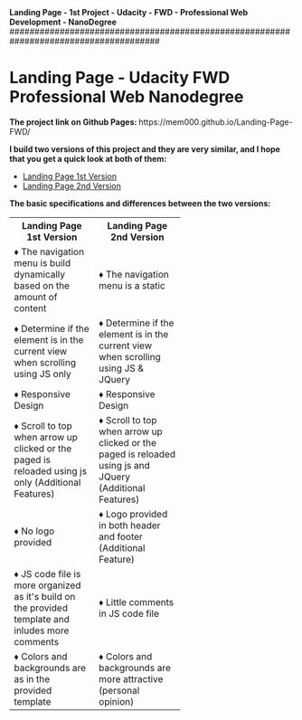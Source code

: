 <strong> 
Landing Page - 1st Project - Udacity - FWD - Professional Web Development - NanoDegree
</strong>
######################################################################################
<body>
    <h1>
        Landing Page - Udacity FWD Professional Web Nanodegree
    </h1>
    <p> 
        <strong>
            The project link on Github Pages:
        </strong>
        https://mem000.github.io/Landing-Page-FWD/
    </p>
    <p>
        <strong>
            I build two versions of this project and they are very similar,
            and I hope that you get a quick look at both of them:
        </strong>
    </p>
    <ul>
        <li>
            <a href="https://mesmatmm.github.io/Landing-Page-FWD/LandingPage1.html" target="_blank">Landing Page 1st Version</a>
        </li>
        <li>
            <a href="https://mesmatmm.github.io/Landing-Page-FWD/LandingPage2.html" target="_blank">Landing Page 2nd Version</a>
        </li>
    </ul>
    <p>
        <strong>
            The basic specifications and differences between the two versions:
        </strong>
    </p>
    <table style="width:60%">
        <tr>
            <th>Landing Page 1st Version</th>
            <th>Landing Page 2nd Version</th>
        </tr>
        <tr>
            <td>&#9830; The navigation menu is build dynamically based on the amount of content </td>
            <td>&#9830; The navigation menu is a static</td>
        </tr>
        <tr>
            <td>&#9830; Determine if the element is in the current view when scrolling using JS only</td>
            <td>&#9830; Determine if the element is in the current view when scrolling using JS & JQuery</td>
        </tr>
        <tr>
            <td>&#9830; Responsive Design</td>
            <td>&#9830; Responsive Design</td>
        </tr>
        <tr>
            <td>
                &#9830; Scroll to top when arrow up clicked or the paged is reloaded using js only (Additional Features)
            </td>
            <td>
                &#9830; Scroll to top when arrow up clicked or the paged is reloaded using js and JQuery (Additional Features)
            </td>
        </tr>
        <tr>
            <td>&#9830; No logo provided</td>
            <td>&#9830; Logo provided in both header and footer (Additional Feature)</td>
        </tr>
        <tr>
            <td>
                &#9830; JS code file is more organized as it's build on the provided template and inludes more comments
            </td>
            <td>&#9830; Little comments in JS code file</td>
        </tr>
        <tr>
            <td>&#9830; Colors and backgrounds are as in the provided template </td>
            <td>&#9830; Colors and backgrounds are more attractive (personal opinion)</td>
        </tr>
    </table>

</body>
